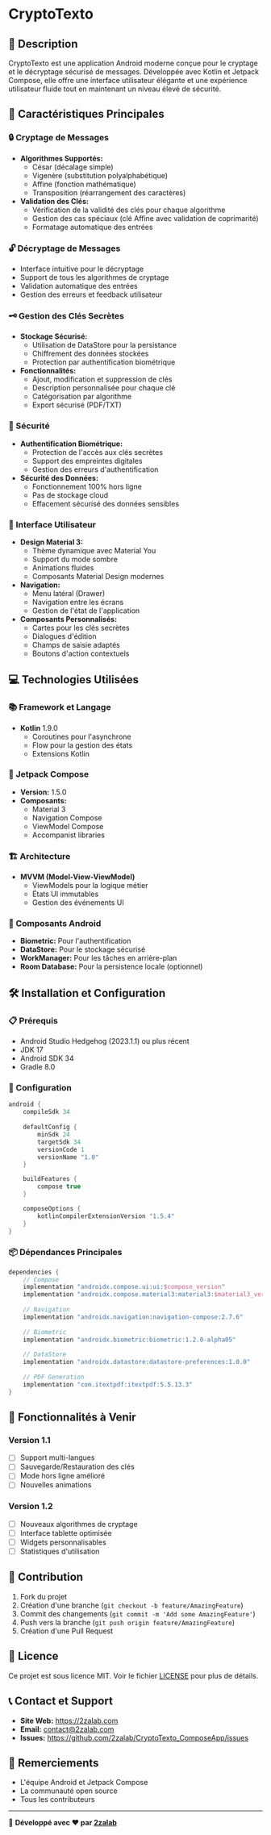 # CryptoTexto

## 📱 Description
CryptoTexto est une application Android moderne conçue pour le cryptage et le décryptage sécurisé de messages. Développée avec Kotlin et Jetpack Compose, elle offre une interface utilisateur élégante et une expérience utilisateur fluide tout en maintenant un niveau élevé de sécurité.

## 🔑 Caractéristiques Principales

### 🔒 Cryptage de Messages
- **Algorithmes Supportés:**
  - César (décalage simple)
  - Vigenère (substitution polyalphabétique)
  - Affine (fonction mathématique)
  - Transposition (réarrangement des caractères)
- **Validation des Clés:**
  - Vérification de la validité des clés pour chaque algorithme
  - Gestion des cas spéciaux (clé Affine avec validation de coprimarité)
  - Formatage automatique des entrées

### 🔓 Décryptage de Messages
- Interface intuitive pour le décryptage
- Support de tous les algorithmes de cryptage
- Validation automatique des entrées
- Gestion des erreurs et feedback utilisateur

### 🗝️ Gestion des Clés Secrètes
- **Stockage Sécurisé:**
  - Utilisation de DataStore pour la persistance
  - Chiffrement des données stockées
  - Protection par authentification biométrique
- **Fonctionnalités:**
  - Ajout, modification et suppression de clés
  - Description personnalisée pour chaque clé
  - Catégorisation par algorithme
  - Export sécurisé (PDF/TXT)

### 🔐 Sécurité
- **Authentification Biométrique:**
  - Protection de l'accès aux clés secrètes
  - Support des empreintes digitales
  - Gestion des erreurs d'authentification
- **Sécurité des Données:**
  - Fonctionnement 100% hors ligne
  - Pas de stockage cloud
  - Effacement sécurisé des données sensibles

### 🎨 Interface Utilisateur
- **Design Material 3:**
  - Thème dynamique avec Material You
  - Support du mode sombre
  - Animations fluides
  - Composants Material Design modernes
- **Navigation:**
  - Menu latéral (Drawer)
  - Navigation entre les écrans
  - Gestion de l'état de l'application
- **Composants Personnalisés:**
  - Cartes pour les clés secrètes
  - Dialogues d'édition
  - Champs de saisie adaptés
  - Boutons d'action contextuels

## 💻 Technologies Utilisées

### 📚 Framework et Langage
- **Kotlin** 1.9.0
  - Coroutines pour l'asynchrone
  - Flow pour la gestion des états
  - Extensions Kotlin

### 🎯 Jetpack Compose
- **Version:** 1.5.0
- **Composants:**
  - Material 3
  - Navigation Compose
  - ViewModel Compose
  - Accompanist libraries

### 🏗️ Architecture
- **MVVM (Model-View-ViewModel)**
  - ViewModels pour la logique métier
  - États UI immutables
  - Gestion des événements UI

### 📱 Composants Android
- **Biometric:** Pour l'authentification
- **DataStore:** Pour le stockage sécurisé
- **WorkManager:** Pour les tâches en arrière-plan
- **Room Database:** Pour la persistence locale (optionnel)

## 🛠️ Installation et Configuration

### 📋 Prérequis
- Android Studio Hedgehog (2023.1.1) ou plus récent
- JDK 17
- Android SDK 34
- Gradle 8.0

### 🔧 Configuration
```gradle
android {
    compileSdk 34
    
    defaultConfig {
        minSdk 24
        targetSdk 34
        versionCode 1
        versionName "1.0"
    }

    buildFeatures {
        compose true
    }

    composeOptions {
        kotlinCompilerExtensionVersion "1.5.4"
    }
}
```

### 📦 Dépendances Principales
```gradle
dependencies {
    // Compose
    implementation "androidx.compose.ui:ui:$compose_version"
    implementation "androidx.compose.material3:material3:$material3_version"
    
    // Navigation
    implementation "androidx.navigation:navigation-compose:2.7.6"
    
    // Biometric
    implementation "androidx.biometric:biometric:1.2.0-alpha05"
    
    // DataStore
    implementation "androidx.datastore:datastore-preferences:1.0.0"
    
    // PDF Generation
    implementation "com.itextpdf:itextpdf:5.5.13.3"
}
```

## 🚀 Fonctionnalités à Venir

### Version 1.1
- [ ] Support multi-langues
- [ ] Sauvegarde/Restauration des clés
- [ ] Mode hors ligne amélioré
- [ ] Nouvelles animations

### Version 1.2
- [ ] Nouveaux algorithmes de cryptage
- [ ] Interface tablette optimisée
- [ ] Widgets personnalisables
- [ ] Statistiques d'utilisation

## 👥 Contribution
1. Fork du projet
2. Création d'une branche (`git checkout -b feature/AmazingFeature`)
3. Commit des changements (`git commit -m 'Add some AmazingFeature'`)
4. Push vers la branche (`git push origin feature/AmazingFeature`)
5. Création d'une Pull Request

## 📄 Licence
Ce projet est sous licence MIT. Voir le fichier [LICENSE](LICENSE) pour plus de détails.

## 📞 Contact et Support
- **Site Web:** https://2zalab.com
- **Email:** contact@2zalab.com
- **Issues:** https://github.com/2zalab/CryptoTexto_ComposeApp/issues

## 🙏 Remerciements
- L'équipe Android et Jetpack Compose
- La communauté open source
- Tous les contributeurs

---

📱 **Développé avec ❤️ par [2zalab](https://github.com/2zalab)**
